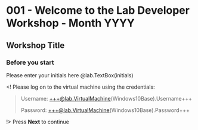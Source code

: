 # 001 - Welcome to the Lab Developer Workshop - Month YYYY
## Workshop Title

### Before you start

Please enter your initials here @lab.TextBox(initials)

<! Please log on to the virtual machine using the credentials:

> Username: +++@lab.VirtualMachine(Windows10Base).Username+++
> 
> Password: +++@lab.VirtualMachine(Windows10Base).Password+++

!>
Press **Next** to continue
